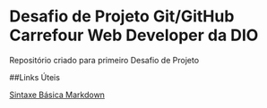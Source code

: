 # Desafio de Projeto Git/GitHub Carrefour Web Developer da DIO
Repositório criado para primeiro Desafio de Projeto


##Links Úteis

[Sintaxe Básica Markdown](https://www.markdownguide.org/basic-syntax/)
